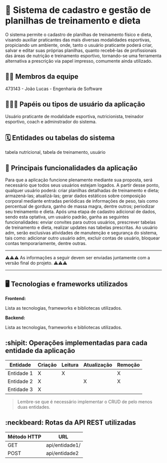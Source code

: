 # :checkered_flag: Sistema de cadastro e gestão de planilhas de treinamento e dieta

O sistema permite o cadastro de planilhas de treinamento físico e dieta, visando auxiliar praticantes das mais diversas modalidades esportivas, propiciando um ambiente, onde, tanto o usuário praticante poderá criar, salvar e editar suas próprias planilhas, quanto recebê-las de profissionais das áreas de nutrição e treinamento esportivo, tornando-se uma ferramenta alternativa a prescrição via papel impresso, comumente ainda utilizado.

## :technologist: Membros da equipe

473143 - João Lucas - Engenharia de Software

## :people_holding_hands: Papéis ou tipos de usuário da aplicação

Usuário praticante de modalidade esportiva, nutricionista, treinador esportivo, coach e adminstrador do sistema.

## :spiral_calendar: Entidades ou tabelas do sistema

tabela nutricional, tabela de treinamento, usuário

## :triangular_flag_on_post:	 Principais funcionalidades da aplicação

Para que a aplicação funcione plenamente mediante sua proposta, será necessário que todos seus usuários estejam logados. A partir desse ponto, qualquer usuário poderá: criar planilhas detalhadas de treinamento e dieta; armazená-las; atualizá-las; gerar dados estáticos sobre composição corporal mediante entradas periódicas de informações de peso, tais como percentual de gordura, ganho de massa magra, dentre outros; periodizar seu treinamento e dieta.
Após uma etapa de cadastro adicional de dados, sendo esta optativa, um usuário padrão, ganha as seguintes funcionalidades: enviar convites para outros usuários, prescrever tabelas de treinamento e dieta, realizar updates nas tabelas prescritas.
Ao usuário adm, serão exclusivas atividades de manutenção e segurança do sistema, tais como: adicionar outro usuário adm, excluir contas de usuário, bloquear contas temporariamente, dentre outras.

----

:warning::warning::warning: As informações a seguir devem ser enviadas juntamente com a versão final do projeto. :warning::warning::warning:


----

## :desktop_computer: Tecnologias e frameworks utilizados

**Frontend:**

Lista as tecnologias, frameworks e bibliotecas utilizados.

**Backend:**

Lista as tecnologias, frameworks e bibliotecas utilizados.


## :shipit: Operações implementadas para cada entidade da aplicação


| Entidade| Criação | Leitura | Atualização | Remoção |
| --- | --- | --- | --- | --- |
| Entidade 1 | X |  X  |  | X |
| Entidade 2 | X |    |  X | X |
| Entidade 3 | X |    |  |  |

> Lembre-se que é necessário implementar o CRUD de pelo menos duas entidades.

## :neckbeard: Rotas da API REST utilizadas

| Método HTTP | URL |
| --- | --- |
| GET | api/entidade1/|
| POST | api/entidade2 |
